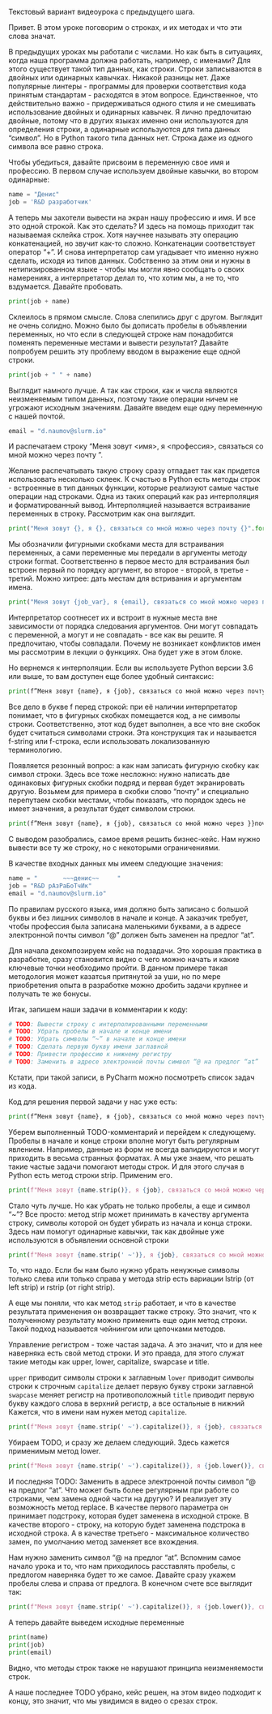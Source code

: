 Текстовый вариант видеоурока с предыдущего шага.

Привет. В этом уроке поговорим о строках, и их методах и что эти слова значат.

В предыдущих уроках мы работали с числами. Но как быть в ситуациях, когда наша программа должна работать, например, с именами? Для этого существует такой тип данных, как строки. Строки записываются в двойных или одинарных кавычках. Никакой разницы нет. Даже популярные линтеры - программы для проверки соответствия кода принятым стандартам - расходятся в этом вопросе. Единственное, что действительно важно - придерживаться одного стиля и не смешивать использование двойных и одинарных кавычек. Я лично предпочитаю двойные, потому что в других языках именно они используются для определения строки, а одинарные используются для типа данных “символ”. Но в Python такого типа данных нет. Строка даже из одного символа все равно строка.

Чтобы убедиться, давайте присвоим в переменную свое имя и профессию. В первом случае используем двойные кавычки, во втором одинарные:


```python
name = "Денис"
job = 'R&D разработчик'
```
А теперь мы захотели вывести на экран нашу профессию и имя. И все это одной строкой. Как это сделать? И здесь на помощь приходит так называемая склейка строк. Хотя научнее называть эту операцию конкатенацией, но звучит как-то сложно. Конкатенации соответствует оператор “+”. И снова интерпретатор сам угадывает что именно нужно сделать, исходя из типов данных. Собственно за этим они и нужны в нетипизированном языке - чтобы мы могли явно сообщать о своих намерениях, а интерпретатор делал то, что хотим мы, а не то, что вздумается. Давайте пробовать.


```python
print(job + name)
```
Склеилось в прямом смысле. Слова слепились друг с другом. Выглядит не очень солидно. Можно было бы дописать пробелы в объявлении переменных, но что если в следующей строке нам понадобится поменять переменные местами и вывести результат? Давайте попробуем решить эту проблему вводом в выражение еще одной строки.

```python
print(job + " " + name)
```

Выглядит намного лучше. А так как строки, как и числа являются неизменяемым типом данных, поэтому такие операции ничем не угрожают исходным значениям. Давайте введем еще одну переменную с нашей почтой.

```python
email = "d.naumov@slurm.io"
```
И распечатаем строку “Меня зовут <имя>, я <профессия>, связаться со мной можно через почту <email>”.

Желание распечатывать такую строку сразу отпадает так как придется использовать несколько склеек. К счастью в Python есть методы строк - встроенные в тип данных функции, которые реализуют самые частые операции над строками. Одна из таких операций как раз интерполяция и форматированный вывод. Интерполяцией называется встраивание переменных в строку. Рассмотрим как она выглядит.
```python
print("Меня зовут {}, я {}, связаться со мной можно через почту {}".format(name, job, email))
```
Мы обозначили фигурными скобками места для встраивания переменных, а сами переменные мы передали в аргументы методу строки format. Соответственно в первое место для встраивания был встроен первый по порядку аргумент, во второе - второй, в третье - третий. Можно хитрее: дать местам для встривания и аргументам имена.
```python
print("Меня зовут {job_var}, я {email}, связаться со мной можно через почту {name_var}".format(name_var=name, job_var=job, email=email))
```
Интерпретатор соотнесет их и встроит в нужные места вне зависимости от порядка следования аргументов. Они могут совпадать с переменной, а могут и не совпадать - все как вы решите. Я предпочитаю, чтобы совпадали. Почему не возникает конфликтов имен мы рассмотрим в лекции о функциях. Она будет уже в этом блоке.

Но вернемся к интерполяции. Если вы используете Python версии 3.6 или выше, то вам доступен еще более удобный синтаксис:

```python
print(f”Меня зовут {name}, я {job}, связаться со мной можно через почту {email}").
```
Все дело в букве f перед строкой: при её наличии интерпретатор понимает, что в фигурных скобках помещается код, а не символы строки. Соответственно, этот код будет выполнен, а все что вне скобок будет считаться символами строки. Эта конструкция так и называется f-string или f-строка, если использовать локализованную терминологию.

Появляется резонный вопрос: а как нам записать фигурную скобку как символ строки. Здесь все тоже несложно: нужно написать две одинаковых фигурных скобки подряд и первая будет экранировать другую. Возьмем для примера в скобки слово “почту” и специально перепутаем скобки местами, чтобы показать, что порядок здесь не имеет значения, а результат будет символом строки.
```python
print(f”Меня зовут {name}, я {job}, связаться со мной можно через }}почту{{ {email}").
```
С выводом разобрались, самое время решить бизнес-кейс. Нам нужно вывести все ту же строку, но с некоторыми ограничениями.

В качестве входных данных мы имеем следующие значения:
```python
name = "       ~~~денис~~     "
job = "R&D рAзРаБоТчИк"
email = "d.naumov@slurm.io"
```
По правилам русского языка, имя должно быть записано с большой буквы и без лишних символов в начале и конце. А заказчик требует, чтобы профессия была записана маленькими буквами, а в адресе электронной почты символ “@” должен быть заменен на предлог “at”.

Для начала декомпозируем кейс на подзадачи. Это хорошая практика в разработке, сразу становится видно с чего можно начать и какие ключевые точки необходимо пройти. В данном примере такая методология может казатсья притянутой за уши, но по мере приобретения опыта в разработке можно дробить задачи крупнее и получать те же бонусы.

Итак, запишем наши задачи в комментарии к коду:
```python
# TODO: Вывести строку с интерполированными переменными
# TODO: Убрать пробелы в начале и конце имени
# TODO: Убрать символы “~” в начале и конце имени
# TODO: Сделать первую букву имени заглавной
# TODO: Привести профессию к нижнему регистру
# TODO: Заменить в адресе электронной почты символ “@ на предлог “at”
```
Кстати, при такой записи, в PyCharm можно посмотреть список задач из кода.

Код для решения первой задачи у нас уже есть:

```python
print(f”Меня зовут {name}, я {job}, связаться со мной можно через почту {email}")
```
Уберем выполненный TODO-комментарий и перейдем к следующему. Пробелы в начале и конце строки вполне могут быть регулярным явлением. Например, данные из форм не всегда валидируются и могут приходить в весьма странных форматах. А мы уже знаем, что решать такие частые задачи помогают методы строк. И для этого случая в Python есть метод строки strip. Применим его.
```python
print(f"Меня зовут {name.strip()}, я {job}, связаться со мной можно через почту {email}")
```
Стало чуть лучше. Но как убрать не только пробелы, а еще и символ “~”? Все просто: метод strip может принимать в качеству аргумента строку, символы которой он будет убирать из начала и конца строки. Здесь нам помогут одинарные кавычки, так как двойные уже используются в объявлении основной строки

```python
print(f"Меня зовут {name.strip(' ~')}, я {job}, связаться со мной можно через почту {email}")
```
То, что надо. Если бы нам было нужно убрать ненужные символы только слева или только справа у метода strip есть вариации lstrip (от left strip) и rstrip (от right strip).

А еще мы поняли, что как метод `strip` работает, и что в качестве результата применения он возвращает также строку. Это значит, что к полученному результату можно применить еще один метод строки. Такой подход называется чейнингом или цепочками методов.

Управление регистром - тоже частая задача. А это значит, что и для нее наверняка есть свой метод строки. И это правда, для этого служат такие методы как upper, lower, capitalize, swapcase и title.

`upper` приводит символы строки к заглавным
`lower` приводит символы строки к строчным
`capitalize` делает первую букву строки заглавной
`swapcase` меняет регистр на противоположный
`title` приводит первую букву каждого слова в верхний регистр, а все остальные в нижний
Кажется, что в имени нам нужен метод `capitalize`.

```python
print(f"Меня зовут {name.strip(' ~').capitalize()}, я {job}, связаться со мной можно через почту {email}")
```
Убираем TODO, и сразу же делаем следующий. Здесь кажется применимым метод lower.

```python
print(f"Меня зовут {name.strip(' ~').capitalize()}, я {job.lower()}, связаться со мной можно через почту {email}")
```
И последняя TODO: Заменить в адресе электронной почты символ “@ на предлог “at”. Что может быть более регулярным при работе со строками, чем замена одной части на другую? И реализует эту возможность метод replace. В качестве первого параметра он принимает подстроку, которая будет заменена в исходной строке. В качестве второго - строку, на которую будет заменена подстрока в исходной строка. А в качестве третьего - максимальное количество замен, по умолчанию метод заменяет все вхождения.

Нам нужно заменить  символ “@ на предлог “at”. Вспомним самое начало урока и то, что нам приходилось расставлять пробелы, с предлогом наверняка будет то же самое. Давайте сразу укажем пробелы слева и справа от предлога. В конечном счете все выглядит так:

```python
print(f"Меня зовут {name.strip(' ~').capitalize()}, я {job.lower()}, связаться со мной можно через почту {email.replace(‘@’ , ‘ at ‘)}")
```
А теперь давайте выведем исходные переменные

```python
print(name)
print(job)
print(email)
```
Видно, что методы строк также не нарушают принципа неизменяемости строк.

А наше последнее TODO убрано, кейс решен, на этом видео подходит к концу, это значит, что мы увидимся в видео о срезах строк.